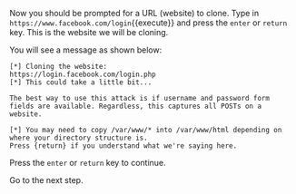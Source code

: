 Now you should be prompted for a URL (website) to clone. Type in `https://www.facebook.com/login`{{execute}} and press the `enter` or `return` key. This is the website we will be cloning.  

You will see a message as shown below:
```
[*] Cloning the website:
https://login.facebook.com/login.php
[*] This could take a little bit...

The best way to use this attack is if username and password form fields are available. Regardless, this captures all POSTs on a website.

[*] You may need to copy /var/www/* into /var/www/html depending on where your directory structure is.
Press {return} if you understand what we're saying here.
```   

Press the `enter` or `return` key to continue.  

Go to the next step.  
